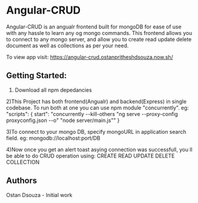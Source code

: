 # Angular-CRUD

Angular-CRUD is an angualr frontend built for mongoDB for ease of use with any hassle to learn any og mongo commands. This frontend allows you to connect to any mongo server, and allow you to create read update delete document as well as collections as per your need.

To view app visit:
https://angular-crud.ostanpritheshdsouza.now.sh/

## Getting Started:

1) Download all npm depedancies

2)This Project has both frontend(Angualr) and backend(Express) in single codebase. To run both at one you can use npm module "concurrently".
eg:  "scripts": {
        start": "concurrently --kill-others \"ng serve --proxy-config proxyconfig.json --o\" \"node server/main.js\""
      }

3)To connect to your mongo DB, specify mongoURL in application search field. 
 eg: mongodb://localhost:port/DB
 
4)Now once you get an alert toast asying connection was successfull, you ll be able to do  CRUD operation using: CREATE READ UPDATE DELETE COLLECTION

## Authors
Ostan Dsouza - Initial work
